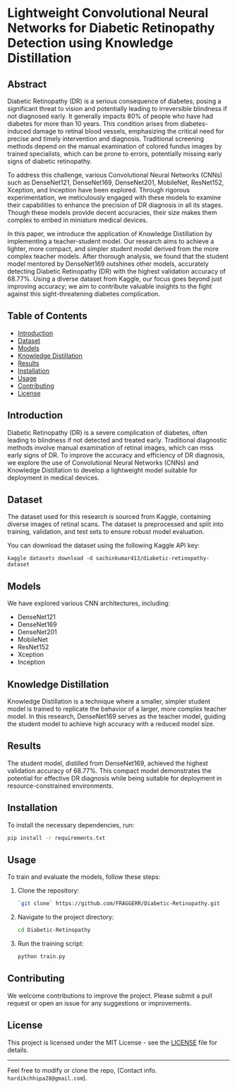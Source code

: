 # Lightweight Convolutional Neural Networks for Diabetic Retinopathy Detection using Knowledge Distillation

## Abstract

Diabetic Retinopathy (DR) is a serious consequence of diabetes, posing a significant threat to vision and potentially leading to irreversible blindness if not diagnosed early. It generally impacts 80% of people who have had diabetes for more than 10 years. This condition arises from diabetes-induced damage to retinal blood vessels, emphasizing the critical need for precise and timely intervention and diagnosis. Traditional screening methods depend on the manual examination of colored fundus images by trained specialists, which can be prone to errors, potentially missing early signs of diabetic retinopathy.

To address this challenge, various Convolutional Neural Networks (CNNs) such as DenseNet121, DenseNet169, DenseNet201, MobileNet, ResNet152, Xception, and Inception have been explored. Through rigorous experimentation, we meticulously engaged with these models to examine their capabilities to enhance the precision of DR diagnosis in all its stages. Though these models provide decent accuracies, their size makes them complex to embed in miniature medical devices.

In this paper, we introduce the application of Knowledge Distillation by implementing a teacher-student model. Our research aims to achieve a lighter, more compact, and simpler student model derived from the more complex teacher models. After thorough analysis, we found that the student model mentored by DenseNet169 outshines other models, accurately detecting Diabetic Retinopathy (DR) with the highest validation accuracy of 68.77%. Using a diverse dataset from Kaggle, our focus goes beyond just improving accuracy; we aim to contribute valuable insights to the fight against this sight-threatening diabetes complication.

## Table of Contents

- [Introduction](#introduction)
- [Dataset](#dataset)
- [Models](#models)
- [Knowledge Distillation](#knowledge-distillation)
- [Results](#results)
- [Installation](#installation)
- [Usage](#usage)
- [Contributing](#contributing)
- [License](#license)

## Introduction

Diabetic Retinopathy (DR) is a severe complication of diabetes, often leading to blindness if not detected and treated early. Traditional diagnostic methods involve manual examination of retinal images, which can miss early signs of DR. To improve the accuracy and efficiency of DR diagnosis, we explore the use of Convolutional Neural Networks (CNNs) and Knowledge Distillation to develop a lightweight model suitable for deployment in medical devices.

## Dataset

The dataset used for this research is sourced from Kaggle, containing diverse images of retinal scans. The dataset is preprocessed and split into training, validation, and test sets to ensure robust model evaluation.

You can download the dataset using the following Kaggle API key:
```
kaggle datasets download -d sachinkumar413/diabetic-retinopathy-dataset
```

## Models

We have explored various CNN architectures, including:
- DenseNet121
- DenseNet169
- DenseNet201
- MobileNet
- ResNet152
- Xception
- Inception

## Knowledge Distillation

Knowledge Distillation is a technique where a smaller, simpler student model is trained to replicate the behavior of a larger, more complex teacher model. In this research, DenseNet169 serves as the teacher model, guiding the student model to achieve high accuracy with a reduced model size.

## Results

The student model, distilled from DenseNet169, achieved the highest validation accuracy of 68.77%. This compact model demonstrates the potential for effective DR diagnosis while being suitable for deployment in resource-constrained environments.

## Installation

To install the necessary dependencies, run:

```bash
pip install -r requirements.txt
```

## Usage

To train and evaluate the models, follow these steps:

1. Clone the repository:
    ```bash
    `git clone` https://github.com/FRAGGERR/Diabetic-Retinopathy.git
    ```
2. Navigate to the project directory:
    ```bash
    cd Diabetic-Retinopathy
    ```
3. Run the training script:
    ```bash
    python train.py
    ```

## Contributing

We welcome contributions to improve the project. Please submit a pull request or open an issue for any suggestions or improvements.

## License

This project is licensed under the MIT License - see the [LICENSE](LICENSE) file for details.

---

Feel free to modify or clone the repo, (Contact info. ``` hardikchhipa28@gmail.com```).

